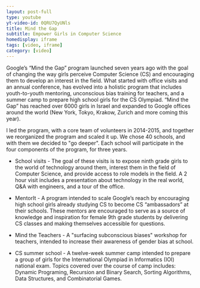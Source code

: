 ```yaml
---
layout: post-full
type: youtube
yt-video-id: 0QRU7QyUNls
title: Mind the Gap
subtitle: Empower Girls in Computer Science
homedisplay: iframe
tags: [video, iframe]
category: [video]
---
```


Google’s “Mind the Gap” program launched seven years ago with the goal of changing the way girls perceive Computer Science (CS) and encouraging them to develop an interest in the field.
What started with office visits and an annual conference, has evolved into a holistic program that includes youth-to-youth mentoring, unconscious bias training for teachers, and a summer camp to prepare high school girls for the CS Olympiad.  “Mind the Gap” has reached over 6000 girls in Israel and expanded to Google offices around the world (New York, Tokyo, Krakow, Zurich and more coming this year).

I led the program, with a core team of volunteers in 2014-2015, and together we reorganized the program and scaled it up. We chose 40 schools, and with them we decided to "go deeper". Each school will participate in the four components of the program, for three years.

* School visits - The goal of these visits is to expose ninth grade girls to the world of technology around them, interest them in the field of Computer Science, and provide access to role models in the field. A 2 hour visit includes a presentation about technology in the real world, Q&A with engineers, and a tour of the office.

* MentorIt - A program intended to scale Google’s reach by encouraging high school girls already studying CS to become CS “ambassadors” at their schools. These mentors are encouraged to serve as a source of knowledge and inspiration for female 9th grade students by delivering CS classes and making themselves accessible for questions.

* Mind the Teachers -  A "surfacing subconscious biases" workshop for teachers, intended to increase their awareness of gender bias at school.

* CS summer school - A twelve-week summer camp intended to prepare a group of girls for the International Olympiad in Informatics (IOI) national exam. Topics covered over the course of camp includes: Dynamic Programing, Recursion and Binary Search, Sorting Algorithms, Data Structures, and Combinatorial Games.